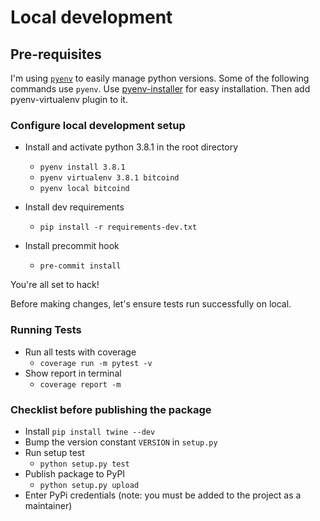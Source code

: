 # Local development

## Pre-requisites

I'm using [`pyenv`](https://github.com/pyenv/pyenv-virtualenv) to easily manage python versions. Some of the following commands use `pyenv`.
Use [pyenv-installer](https://github.com/pyenv/pyenv-installer) for easy installation. Then add pyenv-virtualenv plugin to it.

### Configure local development setup

 - Install and activate python 3.8.1 in the root directory
    - `pyenv install 3.8.1`
    - `pyenv virtualenv 3.8.1 bitcoind`
    - `pyenv local bitcoind`

 - Install dev requirements
    - `pip install -r requirements-dev.txt`

 - Install precommit hook
    - `pre-commit install`

You're all set to hack!

Before making changes, let's ensure tests run successfully on local.

### Running Tests

 - Run all tests with coverage
    - `coverage run -m pytest -v`
 - Show report in terminal
    - `coverage report -m`


### Checklist before publishing the package

 - Install `pip install twine --dev`
 - Bump the version constant `VERSION` in `setup.py`
 - Run setup test
    - `python setup.py test`
 - Publish package to PyPI
    - `python setup.py upload`
 - Enter PyPi credentials (note: you must be added to the project as a maintainer)
